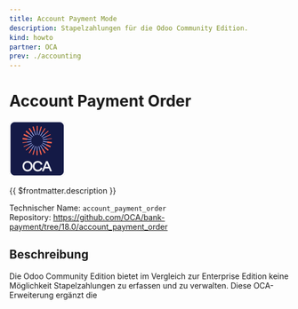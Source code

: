```yaml
---
title: Account Payment Mode
description: Stapelzahlungen für die Odoo Community Edition.
kind: howto
partner: OCA
prev: ./accounting
---
```


# Account Payment Order

![icon_oca_app](attachments/icon_oca_app.png)

{{ $frontmatter.description }}

Technischer Name: `account_payment_order`\
Repository: <https://github.com/OCA/bank-payment/tree/18.0/account_payment_order>

## Beschreibung

Die Odoo Community Edition bietet im Vergleich zur Enterprise Edition keine Möglichkeit Stapelzahlungen zu erfassen und zu verwalten. Diese OCA-Erweiterung ergänzt die
